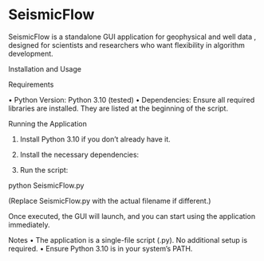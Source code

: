 # SeismicFlow

SeismicFlow is a standalone GUI application for geophysical and well data , designed for scientists and researchers who want flexibility in algorithm development.

Installation and Usage

Requirements

•	Python Version: Python 3.10 (tested)
•	Dependencies: Ensure all required libraries are installed. They are listed at the beginning of the script.

Running the Application

1.	Install Python 3.10 if you don’t already have it.
2.	Install the necessary dependencies:

3.	Run the script:

python SeismicFlow.py

(Replace SeismicFlow.py with the actual filename if different.)

Once executed, the GUI will launch, and you can start using the application immediately.

Notes
•	The application is a single-file script (.py). No additional setup is required.
•	Ensure Python 3.10 is in your system’s PATH.
